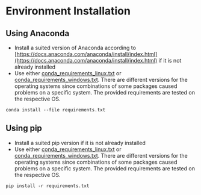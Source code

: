 # Environment Installation

## Using Anaconda
- Install a suited version of Anaconda according to [https://docs.anaconda.com/anaconda/install/index.html](https://docs.anaconda.com/anaconda/install/index.html) if it is not already installed
- Use either [conda_requirements_linux.txt](conda_requirements_linux.txt) or [conda_requirements_windows.txt](conda_requirements_windows.txt). There are different versions for the operating systems
since combinations of some packages caused problems on a specific system. The provided requirements are tested on the respective OS.
```
conda install --file requirements.txt
```

## Using pip
- Install a suited pip version if it is not already installed
- Use either [conda_requirements_linux.txt](conda_requirements_linux.txt) or [conda_requirements_windows.txt](conda_requirements_windows.txt). There are different versions for the operating systems
since combinations of some packages caused problems on a specific system. The provided requirements are tested on the respective OS.
```
pip install -r requirements.txt
```
